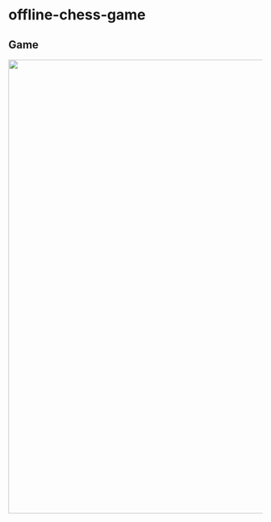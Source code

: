 # offline-chess-game
## Game 
<img src="https://github.com/khalwsh/offline-chess-game/blob/main/IMG-20240201-WA0061.jpg" width=900>

